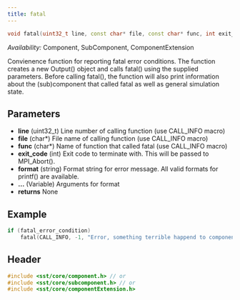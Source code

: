 ```yaml
---
title: fatal
---
```


```cpp
void fatal(uint32_t line, const char* file, const char* func, int exit_code, const char* format, ...) const __attribute__((format(printf, 6, 7)));
```
*Availability:* Component, SubComponent, ComponentExtension

Convienence function for reporting fatal error conditions. The function creates a new Output() object
and calls fatal() using the supplied parameters. Before calling fatal(), the function will also print information
about the (sub)component that called fatal as well as general simulation state.

## Parameters
* **line** (uint32_t) Line number of calling function (use CALL_INFO macro)
* **file** (char*) File name of calling function (use CALL_INFO macro)
* **func** (char*) Name of function that called fatal (use CALL_INFO macro)
* **exit_code** (int) Exit code to terminate with. This will be passed to MPI_Abort().
* **format** (string) Format string for error message. All valid formats for printf() are available.
* **...** (Variable) Arguments for format
* **returns** None


## Example

<!--- SOURCE_CODE: None --->
```cpp
if (fatal_error_condition)
    fatal(CALL_INFO, -1, "Error, something terrible happend to component %s.\n", getName().c_str());
```

## Header
```cpp
#include <sst/core/component.h> // or
#include <sst/core/subcomponent.h> // or
#include <sst/core/componentExtension.h>
```